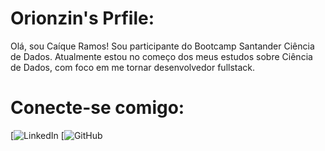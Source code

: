 # Orionzin's Prfile:

Olá, sou Caíque Ramos! Sou participante do Bootcamp Santander Ciência de Dados. Atualmente estou no começo dos meus estudos sobre Ciência de Dados, com foco em me tornar desenvolvedor fullstack.

# Conecte-se comigo:

[![LinkedIn](https://www.linkedin.com/in/ca%C3%ADque-ramos-b38061295)
[![GitHub](https://github.com/Orionzin)
